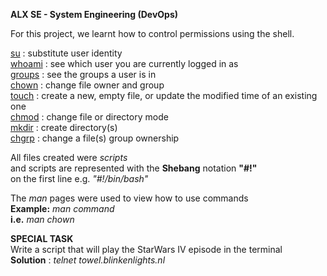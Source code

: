 <b>ALX SE - System Engineering (DevOps)</b>  
  
For this project, we learnt how to control permissions using the shell.  
  
<ins>su</ins> : substitute user identity  
<ins>whoami</ins> : see which user you are currently logged in as  
<ins>groups</ins> : see the groups a user is in  
<ins>chown</ins> : change file owner and group  
<ins>touch</ins> : create a new, empty file, or update the modified time of an existing one  
<ins>chmod</ins> : change file or directory mode  
<ins>mkdir</ins> : create directory(s)  
<ins>chgrp</ins> : change a file(s) group ownership  
  
  
All files created were <i>scripts</i>  
and scripts are represented with the <b>Shebang</b> notation <b>"#!"</b>  
on the first line e.g. <i>"#!/bin/bash"</i>  
  
  
The <i>man</i> pages were used to view how to use commands  
<b>Example:</b> <i>man command</i>  
<b>i.e.</b> <i>man chown</i>  
  
  
<b>SPECIAL TASK</b>  
Write a script that will play the StarWars IV episode in the terminal  
<b>Solution</b> : <i>telnet towel.blinkenlights.nl</i>  
